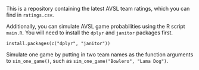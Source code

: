 This is a repository containing the latest AVSL team ratings, which you can find in `ratings.csv`. 

Additionally, you can simulate AVSL game probabilities using the R script `main.R`. You will need to install the `dplyr` and `janitor` packages first. 

`install.packages(c("dplyr", "janitor"))`

Simulate one game by putting in two team names as the function arguments to `sim_one_game()`, such as `sim_one_game("Bowlero", "Lama Dog")`. 